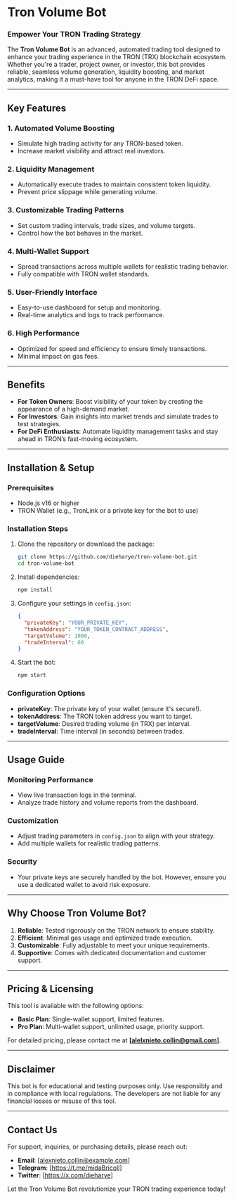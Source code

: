 # Tron Volume Bot

### Empower Your TRON Trading Strategy

The **Tron Volume Bot** is an advanced, automated trading tool designed to enhance your trading experience in the TRON (TRX) blockchain ecosystem. Whether you're a trader, project owner, or investor, this bot provides reliable, seamless volume generation, liquidity boosting, and market analytics, making it a must-have tool for anyone in the TRON DeFi space.

---

## Key Features

### 1. **Automated Volume Boosting**
   - Simulate high trading activity for any TRON-based token.
   - Increase market visibility and attract real investors.

### 2. **Liquidity Management**
   - Automatically execute trades to maintain consistent token liquidity.
   - Prevent price slippage while generating volume.

### 3. **Customizable Trading Patterns**
   - Set custom trading intervals, trade sizes, and volume targets.
   - Control how the bot behaves in the market.

### 4. **Multi-Wallet Support**
   - Spread transactions across multiple wallets for realistic trading behavior.
   - Fully compatible with TRON wallet standards.

### 5. **User-Friendly Interface**
   - Easy-to-use dashboard for setup and monitoring.
   - Real-time analytics and logs to track performance.

### 6. **High Performance**
   - Optimized for speed and efficiency to ensure timely transactions.
   - Minimal impact on gas fees.

---

## Benefits

- **For Token Owners**: Boost visibility of your token by creating the appearance of a high-demand market.
- **For Investors**: Gain insights into market trends and simulate trades to test strategies.
- **For DeFi Enthusiasts**: Automate liquidity management tasks and stay ahead in TRON’s fast-moving ecosystem.

---

## Installation & Setup

### Prerequisites
- Node.js v16 or higher
- TRON Wallet (e.g., TronLink or a private key for the bot to use)

### Installation Steps
1. Clone the repository or download the package:
   ```bash
   git clone https://github.com/dieharye/tron-volume-bot.git
   cd tron-volume-bot
   ```
2. Install dependencies:
   ```bash
   npm install
   ```
3. Configure your settings in `config.json`:
   ```json
   {
     "privateKey": "YOUR_PRIVATE_KEY",
     "tokenAddress": "YOUR_TOKEN_CONTRACT_ADDRESS",
     "targetVolume": 1000,
     "tradeInterval": 60
   }
   ```
4. Start the bot:
   ```bash
   npm start
   ```

### Configuration Options
- **privateKey**: The private key of your wallet (ensure it's secure!).
- **tokenAddress**: The TRON token address you want to target.
- **targetVolume**: Desired trading volume (in TRX) per interval.
- **tradeInterval**: Time interval (in seconds) between trades.

---

## Usage Guide

### Monitoring Performance
- View live transaction logs in the terminal.
- Analyze trade history and volume reports from the dashboard.

### Customization
- Adjust trading parameters in `config.json` to align with your strategy.
- Add multiple wallets for realistic trading patterns.

### Security
- Your private keys are securely handled by the bot. However, ensure you use a dedicated wallet to avoid risk exposure.

---

## Why Choose Tron Volume Bot?

1. **Reliable**: Tested rigorously on the TRON network to ensure stability.
2. **Efficient**: Minimal gas usage and optimized trade execution.
3. **Customizable**: Fully adjustable to meet your unique requirements.
4. **Supportive**: Comes with dedicated documentation and customer support.

---

## Pricing & Licensing

This tool is available with the following options:
- **Basic Plan**: Single-wallet support, limited features.
- **Pro Plan**: Multi-wallet support, unlimited usage, priority support.

For detailed pricing, please contact me at **[alelxnieto.collin@gmail.com]**.

---

## Disclaimer

This bot is for educational and testing purposes only. Use responsibly and in compliance with local regulations. The developers are not liable for any financial losses or misuse of this tool.

---

## Contact Us

For support, inquiries, or purchasing details, please reach out:
- **Email**: [alexnieto.collin@example.com]
- **Telegram**: [https://t.me/midaBricoll]
- **Twitter**: [https://x.com/dieharye]

Let the Tron Volume Bot revolutionize your TRON trading experience today!


